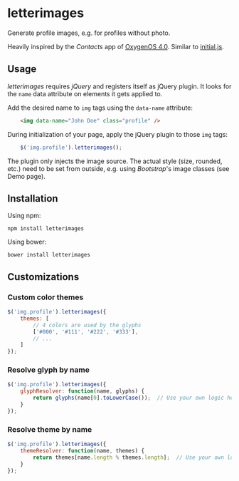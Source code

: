 # letterimages

Generate profile images, e.g. for profiles without photo.

Heavily inspired by the _Contacts_ app of [OxygenOS 4.0](https://oneplus.net/oxygenos).
Similar to [initial.js](http://judelicio.us/initial.js/).

## Usage

_letterimages_ requires _jQuery_ and registers itself as jQuery plugin.
It looks for the `name` data attribute on elements it gets applied to.

Add the desired name to `img` tags using the `data-name` attribute:
```html
    <img data-name="John Doe" class="profile" />
```

During initialization of your page, apply the jQuery plugin to those `img` tags:
```js
    $('img.profile').letterimages();
```

The plugin only injects the image source. The actual style (size, rounded, etc.)
need to be set from outside, e.g. using _Bootstrap_'s image classes (see Demo page).

## Installation

Using npm:
```
npm install letterimages
```

Using bower:
```
bower install letterimages
```

## Customizations

### Custom color themes

```js
$('img.profile').letterimages({
    themes: [
        // 4 colors are used by the glyphs
        ['#000', '#111', '#222', '#333'],
        // ...
    ]
});
```

### Resolve glyph by name

```js
$('img.profile').letterimages({
    glyphResolver: function(name, glyphs) {
        return glyphs(name[0].toLowerCase());  // Use your own logic here
    }
});
```

### Resolve theme by name

```js
$('img.profile').letterimages({
    themeResolver: function(name, themes) {
        return themes[name.length % themes.length];  // Use your own logic here
    }
});
```
